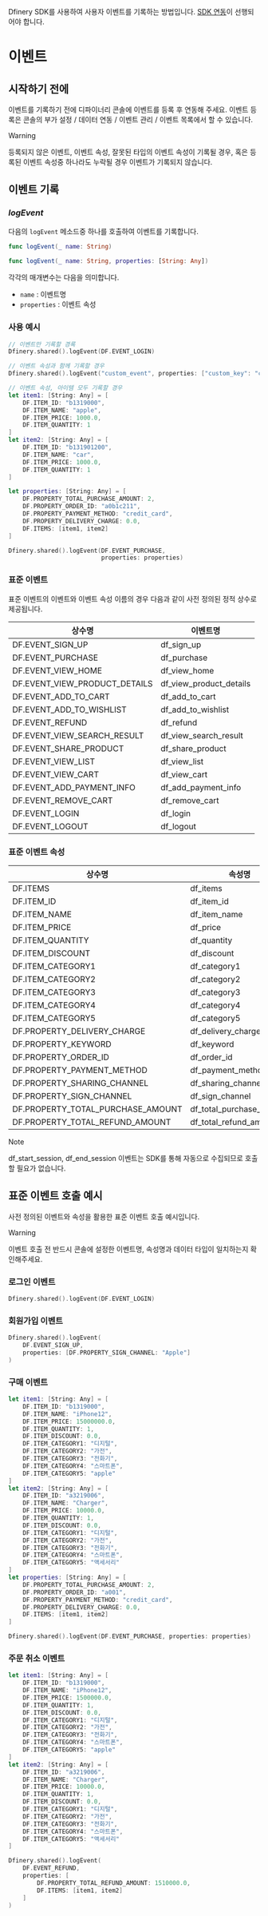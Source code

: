 Dfinery SDK를 사용하여 사용자 이벤트를 기록하는 방법입니다. [SDK 연동](#)이 선행되어야 합니다.
# 이벤트
## 시작하기 전에
이벤트를 기록하기 전에 디파이너리 콘솔에 이벤트를 등록 후 연동해 주세요. 이벤트 등록은 콘솔의 부가 설정 / 데이터 연동 / 이벤트 관리 / 이벤트 목록에서 할 수 있습니다.
> [!WARNING]
> 등록되지 않은 이벤트, 이벤트 속성, 잘못된 타입의 이벤트 속성이 기록될 경우, 혹은 등록된 이벤트 속성중 하나라도 누락될 경우 이벤트가 기록되지 않습니다.

## 이벤트 기록
### *logEvent*
다음의 `logEvent` 메소드중 하나를 호출하여 이벤트를 기록합니다.
```swift
func logEvent(_ name: String)
    
func logEvent(_ name: String, properties: [String: Any])
```
각각의 매개변수는 다음을 의미합니다.   
- `name` : 이벤트명
- `properties` : 이벤트 속성

### 사용 예시
```swift
// 이벤트만 기록할 경록
Dfinery.shared().logEvent(DF.EVENT_LOGIN)

// 이벤트 속성과 함께 기록할 경우
Dfinery.shared().logEvent("custom_event", properties: ["custom_key": "custom_value"])

// 이벤트 속성, 아이템 모두 기록할 경우
let item1: [String: Any] = [
    DF.ITEM_ID: "b1319000",
    DF.ITEM_NAME: "apple",
    DF.ITEM_PRICE: 1000.0,
    DF.ITEM_QUANTITY: 1
]
let item2: [String: Any] = [
    DF.ITEM_ID: "b131901200",
    DF.ITEM_NAME: "car",
    DF.ITEM_PRICE: 1000.0,
    DF.ITEM_QUANTITY: 1
]

let properties: [String: Any] = [
    DF.PROPERTY_TOTAL_PURCHASE_AMOUNT: 2,
    DF.PROPERTY_ORDER_ID: "a0b1c211",
    DF.PROPERTY_PAYMENT_METHOD: "credit_card",
    DF.PROPERTY_DELIVERY_CHARGE: 0.0,
    DF.ITEMS: [item1, item2]
]

Dfinery.shared().logEvent(DF.EVENT_PURCHASE,
                          properties: properties)
```
### 표준 이벤트
표준 이벤트의 이벤트와 이벤트 속성 이름의 경우 다음과 같이 사전 정의된 정적 상수로 제공됩니다.   

| 상수명 | 이벤트명 |
| --- | --- |
| DF.EVENT_SIGN_UP | df_sign_up |
| DF.EVENT_PURCHASE | df_purchase |
| DF.EVENT_VIEW_HOME | df_view_home |
| DF.EVENT_VIEW_PRODUCT_DETAILS | df_view_product_details |
| DF.EVENT_ADD_TO_CART | df_add_to_cart |
| DF.EVENT_ADD_TO_WISHLIST | df_add_to_wishlist |
| DF.EVENT_REFUND | df_refund |
| DF.EVENT_VIEW_SEARCH_RESULT | df_view_search_result |
| DF.EVENT_SHARE_PRODUCT | df_share_product |
| DF.EVENT_VIEW_LIST | df_view_list |
| DF.EVENT_VIEW_CART | df_view_cart |
| DF.EVENT_ADD_PAYMENT_INFO | df_add_payment_info |
| DF.EVENT_REMOVE_CART | df_remove_cart |
| DF.EVENT_LOGIN | df_login |
| DF.EVENT_LOGOUT | df_logout |

### 표준 이벤트 속성
| 상수명 | 속성명 |
| --- | --- |
| DF.ITEMS | df_items |
| DF.ITEM_ID | df_item_id |
| DF.ITEM_NAME | df_item_name |
| DF.ITEM_PRICE | df_price |
| DF.ITEM_QUANTITY | df_quantity |
| DF.ITEM_DISCOUNT | df_discount |
| DF.ITEM_CATEGORY1 | df_category1 |
| DF.ITEM_CATEGORY2 | df_category2 |
| DF.ITEM_CATEGORY3 | df_category3 |
| DF.ITEM_CATEGORY4 | df_category4 |
| DF.ITEM_CATEGORY5 | df_category5 |
| DF.PROPERTY_DELIVERY_CHARGE | df_delivery_charge |
| DF.PROPERTY_KEYWORD | df_keyword |
| DF.PROPERTY_ORDER_ID | df_order_id |
| DF.PROPERTY_PAYMENT_METHOD | df_payment_method |
| DF.PROPERTY_SHARING_CHANNEL | df_sharing_channel |
| DF.PROPERTY_SIGN_CHANNEL | df_sign_channel |
| DF.PROPERTY_TOTAL_PURCHASE_AMOUNT | df_total_purchase_amount |
| DF.PROPERTY_TOTAL_REFUND_AMOUNT | df_total_refund_amount |
> [!NOTE]
> df_start_session, df_end_session 이벤트는 SDK를 통해 자동으로 수집되므로 호출할 필요가 없습니다.

## 표준 이벤트 호출 예시
사전 정의된 이벤트와 속성을 활용한 표준 이벤트 호출 예시입니다.
>[!WARNING]
>이벤트 호출 전 반드시 콘솔에 설정한 이벤트명, 속성명과 데이터 타입이 일치하는지 확인해주세요.
### 로그인 이벤트
```swift
Dfinery.shared().logEvent(DF.EVENT_LOGIN)
```
### 회원가입 이벤트
```swift
Dfinery.shared().logEvent(
    DF.EVENT_SIGN_UP,
    properties: [DF.PROPERTY_SIGN_CHANNEL: "Apple"]
)
```
### 구매 이벤트
```swift
let item1: [String: Any] = [
    DF.ITEM_ID: "b1319000",
    DF.ITEM_NAME: "iPhone12",
    DF.ITEM_PRICE: 15000000.0,
    DF.ITEM_QUANTITY: 1,
    DF.ITEM_DISCOUNT: 0.0,
    DF.ITEM_CATEGORY1: "디지털",
    DF.ITEM_CATEGORY2: "가전",
    DF.ITEM_CATEGORY3: "전화기",
    DF.ITEM_CATEGORY4: "스마트폰",
    DF.ITEM_CATEGORY5: "apple"
]
let item2: [String: Any] = [
    DF.ITEM_ID: "a3219006",
    DF.ITEM_NAME: "Charger",
    DF.ITEM_PRICE: 10000.0,
    DF.ITEM_QUANTITY: 1,
    DF.ITEM_DISCOUNT: 0.0,
    DF.ITEM_CATEGORY1: "디지털",
    DF.ITEM_CATEGORY2: "가전",
    DF.ITEM_CATEGORY3: "전화기",
    DF.ITEM_CATEGORY4: "스마트폰",
    DF.ITEM_CATEGORY5: "액세서리"
]
let properties: [String: Any] = [
    DF.PROPERTY_TOTAL_PURCHASE_AMOUNT: 2,
    DF.PROPERTY_ORDER_ID: "a001",
    DF.PROPERTY_PAYMENT_METHOD: "credit_card",
    DF.PROPERTY_DELIVERY_CHARGE: 0.0,
    DF.ITEMS: [item1, item2]
]

Dfinery.shared().logEvent(DF.EVENT_PURCHASE, properties: properties)
```
### 주문 취소 이벤트
```swift
let item1: [String: Any] = [
    DF.ITEM_ID: "b1319000",
    DF.ITEM_NAME: "iPhone12",
    DF.ITEM_PRICE: 1500000.0,
    DF.ITEM_QUANTITY: 1,
    DF.ITEM_DISCOUNT: 0.0,
    DF.ITEM_CATEGORY1: "디지털",
    DF.ITEM_CATEGORY2: "가전",
    DF.ITEM_CATEGORY3: "전화기",
    DF.ITEM_CATEGORY4: "스마트폰",
    DF.ITEM_CATEGORY5: "apple"
]
let item2: [String: Any] = [
    DF.ITEM_ID: "a3219006",
    DF.ITEM_NAME: "Charger",
    DF.ITEM_PRICE: 10000.0,
    DF.ITEM_QUANTITY: 1,
    DF.ITEM_DISCOUNT: 0.0,
    DF.ITEM_CATEGORY1: "디지털",
    DF.ITEM_CATEGORY2: "가전",
    DF.ITEM_CATEGORY3: "전화기",
    DF.ITEM_CATEGORY4: "스마트폰",
    DF.ITEM_CATEGORY5: "액세서리"
]

Dfinery.shared().logEvent(
    DF.EVENT_REFUND,
    properties: [
        DF.PROPERTY_TOTAL_REFUND_AMOUNT: 1510000.0,
        DF.ITEMS: [item1, item2]
    ]
)
```
